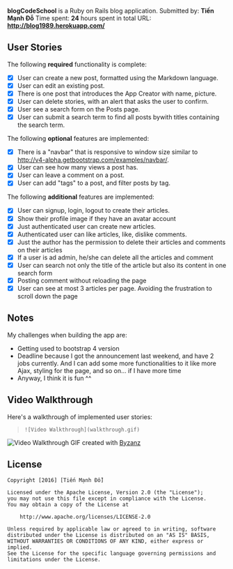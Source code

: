 **blogCodeSchool** is a Ruby on Rails blog application.
Submitted by: **Tiến Mạnh Đỗ**
Time spent: **24** hours spent in total
URL: **http://blog1989.herokuapp.com/**
## User Stories
The following **required** functionality is complete:
* [x] User can create a new post, formatted using the Markdown language.
* [x] User can edit an existing post.
* [x] There is one post that introduces the App Creator with name, picture.
* [x] User can delete stories, with an alert that asks the user to confirm.
* [x] User see a search form on the Posts page.
* [x] User can submit a search term to find all posts bywith titles containing the search term.

The following **optional** features are implemented:
* [x] There is a "navbar" that is responsive to window size similar to http://v4-alpha.getbootstrap.com/examples/navbar/.
* [x] User can see how many views a post has.
* [x] User can leave a comment on a post.
* [x] User can add "tags" to a post, and filter posts by tag.

The following **additional** features are implemented:
* [x] User can signup, login, logout to create their articles.
* [x] Show their profile image if they have an avatar account
* [x] Just authenticated user can create new articles.
* [x] Authenticated user can like articles, like, dislike comments.
* [x] Just the author has the permission to delete their articles and comments on their articles
* [x] If a user is ad admin, he/she can delete all the articles and comment
* [x] User can search not only the title of the article but also its content in one search form
* [x] Posting comment without reloading the page
* [x] User can see at most 3 articles per page. Avoiding the frustration to scroll down the page

## Notes
My challenges when building the app are:
* Getting used to bootstrap 4 version
* Deadline because I got the announcement last weekend, and have 2 jobs currently. And I can add some more functionalities to it like more Ajax, styling for the page, and so on... if I have more time
* Anyway, I think it is fun ^^

## Video Walkthrough

Here's a walkthrough of implemented user stories:
> `![Video Walkthrough](walkthrough.gif)`
>
![Video Walkthrough](https://github.com/domanhtien2011/blogCodeSchool/blob/master/walkthrough.gif)
GIF created with [Byzanz](https://github.com/GNOME/byzanz)

## License

    Copyright [2016] [Tiến Mạnh Đỗ]

    Licensed under the Apache License, Version 2.0 (the "License");
    you may not use this file except in compliance with the License.
    You may obtain a copy of the License at

        http://www.apache.org/licenses/LICENSE-2.0

    Unless required by applicable law or agreed to in writing, software
    distributed under the License is distributed on an "AS IS" BASIS,
    WITHOUT WARRANTIES OR CONDITIONS OF ANY KIND, either express or implied.
    See the License for the specific language governing permissions and
    limitations under the License.
